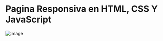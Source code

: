 # Pagina Responsiva en HTML, CSS Y JavaScript  
<!-- https://www.youtube.com/watch?v=riiFdR-qQPk&t=1248s
https://colorhunt.co/palette/454545ff6000ffa559ffe6c7   -->
![image](https://user-images.githubusercontent.com/82919404/230446589-294d95bc-a57e-4eba-9a2a-1dbef8d5c745.png)
